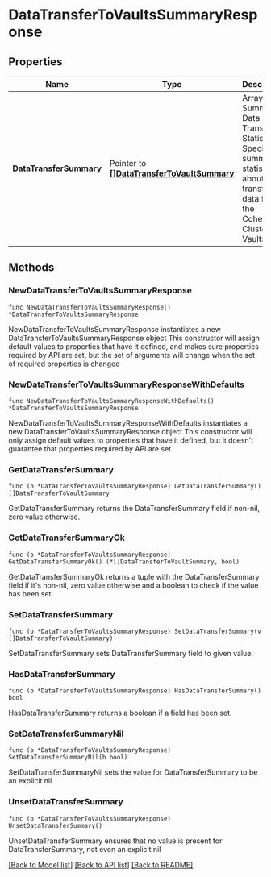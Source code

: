 # DataTransferToVaultsSummaryResponse

## Properties

Name | Type | Description | Notes
------------ | ------------- | ------------- | -------------
**DataTransferSummary** | Pointer to [**[]DataTransferToVaultSummary**](DataTransferToVaultSummary.md) | Array of Summary Data Transfer Statistics.  Specifies summary statistics about the transfer of data from the Cohesity Cluster to Vaults. | [optional] 

## Methods

### NewDataTransferToVaultsSummaryResponse

`func NewDataTransferToVaultsSummaryResponse() *DataTransferToVaultsSummaryResponse`

NewDataTransferToVaultsSummaryResponse instantiates a new DataTransferToVaultsSummaryResponse object
This constructor will assign default values to properties that have it defined,
and makes sure properties required by API are set, but the set of arguments
will change when the set of required properties is changed

### NewDataTransferToVaultsSummaryResponseWithDefaults

`func NewDataTransferToVaultsSummaryResponseWithDefaults() *DataTransferToVaultsSummaryResponse`

NewDataTransferToVaultsSummaryResponseWithDefaults instantiates a new DataTransferToVaultsSummaryResponse object
This constructor will only assign default values to properties that have it defined,
but it doesn't guarantee that properties required by API are set

### GetDataTransferSummary

`func (o *DataTransferToVaultsSummaryResponse) GetDataTransferSummary() []DataTransferToVaultSummary`

GetDataTransferSummary returns the DataTransferSummary field if non-nil, zero value otherwise.

### GetDataTransferSummaryOk

`func (o *DataTransferToVaultsSummaryResponse) GetDataTransferSummaryOk() (*[]DataTransferToVaultSummary, bool)`

GetDataTransferSummaryOk returns a tuple with the DataTransferSummary field if it's non-nil, zero value otherwise
and a boolean to check if the value has been set.

### SetDataTransferSummary

`func (o *DataTransferToVaultsSummaryResponse) SetDataTransferSummary(v []DataTransferToVaultSummary)`

SetDataTransferSummary sets DataTransferSummary field to given value.

### HasDataTransferSummary

`func (o *DataTransferToVaultsSummaryResponse) HasDataTransferSummary() bool`

HasDataTransferSummary returns a boolean if a field has been set.

### SetDataTransferSummaryNil

`func (o *DataTransferToVaultsSummaryResponse) SetDataTransferSummaryNil(b bool)`

 SetDataTransferSummaryNil sets the value for DataTransferSummary to be an explicit nil

### UnsetDataTransferSummary
`func (o *DataTransferToVaultsSummaryResponse) UnsetDataTransferSummary()`

UnsetDataTransferSummary ensures that no value is present for DataTransferSummary, not even an explicit nil

[[Back to Model list]](../README.md#documentation-for-models) [[Back to API list]](../README.md#documentation-for-api-endpoints) [[Back to README]](../README.md)


